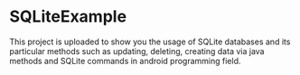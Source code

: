 # SQLiteExample
This project is uploaded to show you the usage of SQLite databases and its particular methods such as updating, deleting, creating 
data via java methods and SQLite commands in android programming field.
